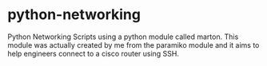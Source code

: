 # python-networking
Python Networking Scripts using a python module called marton.
This module was actually created by me from the paramiko module and it aims to help engineers connect to a cisco router using SSH.

